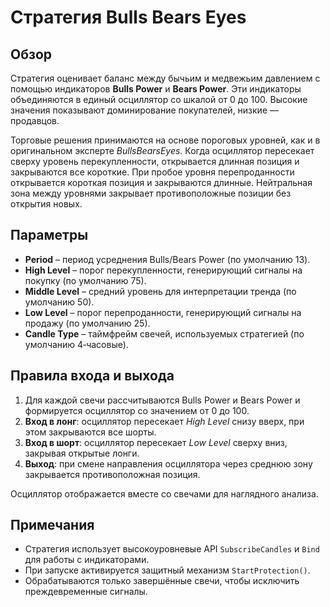 # Стратегия Bulls Bears Eyes

## Обзор
Стратегия оценивает баланс между бычьим и медвежьим давлением с помощью индикаторов **Bulls Power** и **Bears Power**. Эти индикаторы объединяются в единый осциллятор со шкалой от 0 до 100. Высокие значения показывают доминирование покупателей, низкие — продавцов.

Торговые решения принимаются на основе пороговых уровней, как и в оригинальном эксперте *BullsBearsEyes*. Когда осциллятор пересекает сверху уровень перекупленности, открывается длинная позиция и закрываются все короткие. При пробое уровня перепроданности открывается короткая позиция и закрываются длинные. Нейтральная зона между уровнями закрывает противоположные позиции без открытия новых.

## Параметры
- **Period** – период усреднения Bulls/Bears Power (по умолчанию 13).
- **High Level** – порог перекупленности, генерирующий сигналы на покупку (по умолчанию 75).
- **Middle Level** – средний уровень для интерпретации тренда (по умолчанию 50).
- **Low Level** – порог перепроданности, генерирующий сигналы на продажу (по умолчанию 25).
- **Candle Type** – таймфрейм свечей, используемых стратегией (по умолчанию 4‑часовые).

## Правила входа и выхода
1. Для каждой свечи рассчитываются Bulls Power и Bears Power и формируется осциллятор со значением от 0 до 100.
2. **Вход в лонг**: осциллятор пересекает *High Level* снизу вверх, при этом закрываются все шорты.
3. **Вход в шорт**: осциллятор пересекает *Low Level* сверху вниз, закрывая открытые лонги.
4. **Выход**: при смене направления осциллятора через среднюю зону закрывается противоположная позиция.

Осциллятор отображается вместе со свечами для наглядного анализа.

## Примечания
- Стратегия использует высокоуровневые API `SubscribeCandles` и `Bind` для работы с индикаторами.
- При запуске активируется защитный механизм `StartProtection()`.
- Обрабатываются только завершённые свечи, чтобы исключить преждевременные сигналы.
